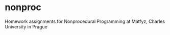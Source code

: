 # nonproc
Homework assignments for Nonprocedural Programming at Matfyz, Charles University in Prague